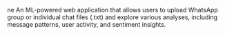 ne
An ML-powered web application that allows users to upload WhatsApp group or individual chat files (.txt) and explore various analyses, including message patterns, user activity, and sentiment insights.
